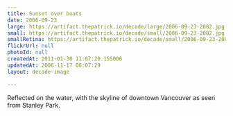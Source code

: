 ```yaml
---
title: Sunset over boats
date: 2006-09-23
large: https://artifact.thepatrick.io/decade/large/2006-09-23-2082.jpg
small: https://artifact.thepatrick.io/decade/small/2006-09-23-2082.jpg
smallRetina: https://artifact.thepatrick.io/decade/small/2006-09-23-2082@2x.jpg
flickrUrl: null
photoId: null
createdAt: 2011-01-30 11:07:20.155006
updatedAt: 2006-11-17 06:07:29
layout: decade-image

---
```

Reflected on the water, with the skyline of downtown Vancouver as seen from Stanley Park.
